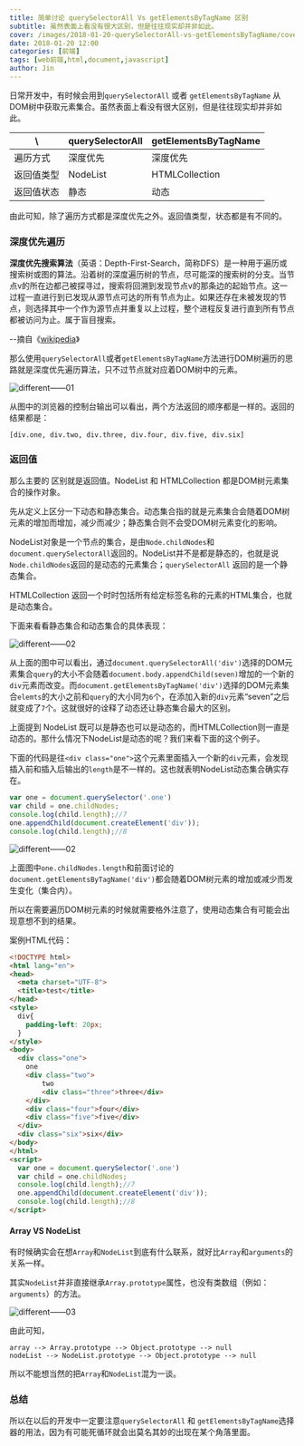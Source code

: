 ```yaml
---
title: 简单讨论 querySelectorAll Vs getElementsByTagName 区别
subtitle: 虽然表面上看没有很大区别，但是往往现实却并非如此。
cover: /images/2018-01-20-querySelectorAll-vs-getElementsByTagName/cover.png
date: 2018-01-20 12:00
categories: [前端]
tags: [web前端,html,document,javascript]
author: Jin
---
```



日常开发中，有时候会用到`querySelectorAll` 或者 `getElementsByTagName` 从DOM树中获取元素集合。虽然表面上看没有很大区别，但是往往现实却并非如此。

| \ | querySelectorAll | getElementsByTagName  |
| --- | --- | --- |
| 遍历方式 | 深度优先 | 深度优先 |
| 返回值类型 | NodeList | HTMLCollection |
| 返回值状态 | 静态 | 动态 |

由此可知，除了遍历方式都是深度优先之外。返回值类型，状态都是有不同的。

<!-- more -->

### 深度优先遍历

**深度优先搜索算法**（英语：Depth-First-Search，简称DFS）是一种用于遍历或搜索树或图的算法。沿着树的深度遍历树的节点，尽可能深的搜索树的分支。当节点v的所在边都己被探寻过，搜索将回溯到发现节点v的那条边的起始节点。这一过程一直进行到已发现从源节点可达的所有节点为止。如果还存在未被发现的节点，则选择其中一个作为源节点并重复以上过程，整个进程反复进行直到所有节点都被访问为止。属于盲目搜索。

--摘自《[wikipedia](https://zh.wikipedia.org/wiki/%E6%B7%B1%E5%BA%A6%E4%BC%98%E5%85%88%E6%90%9C%E7%B4%A2)》

那么使用`querySelectorAll`或者`getElementsByTagName`方法进行DOM树遍历的思路就是深度优先遍历算法，只不过节点就对应着DOM树中的元素。

![different——01](/images/2018-01-20-querySelectorAll-vs-getElementsByTagName/0101_01.jpg)

从图中的浏览器的控制台输出可以看出，两个方法返回的顺序都是一样的。返回的结果都是：

```
[div.one, div.two, div.three, div.four, div.five, div.six]
```

### 返回值
那么主要的 区别就是返回值。NodeList 和 HTMLCollection 都是DOM树元素集合的操作对象。

先从定义上区分一下动态和静态集合。动态集合指的就是元素集合会随着DOM树元素的增加而增加，减少而减少；静态集合则不会受DOM树元素变化的影响。

NodeList对象是一个节点的集合，是由`Node.childNodes`和`document.querySelectorAll`返回的。NodeList并不是都是静态的，也就是说`Node.childNodes`返回的是动态的元素集合；`querySelectorAll` 返回的是一个静态集合。

HTMLCollection 返回一个时时包括所有给定标签名称的元素的HTML集合，也就是动态集合。

下面来看看静态集合和动态集合的具体表现：

![different——02](/images/2018-01-20-querySelectorAll-vs-getElementsByTagName/0101_04.jpg)

从上面的图中可以看出，通过`document.querySelectorAll('div')`选择的DOM元素集合`query`的大小不会随着`document.body.appendChild(seven)`增加的一个新的`div`元素而改变。而`document.getElementsByTagName('div')`选择的DOM元素集合`elemts`的大小之前和`query`的大小同为`6`个，在添加入新的`div`元素“seven”之后就变成了`7`个。这就很好的诠释了动态还让静态集合最大的区别。

上面提到 NodeList 既可以是静态也可以是动态的，而HTMLCollection则一直是动态的。那什么情况下NodeList是动态的呢？我们来看下面的这个例子。

下面的代码是往`<div class="one">`这个元素里面插入一个新的`div`元素，会发现插入前和插入后输出的`length`是不一样的。这也就表明NodeList动态集合确实存在。

```js
var one = document.querySelector('.one')
var child = one.childNodes;
console.log(child.length);//7
one.appendChild(document.createElement('div'));
console.log(child.length);//8
```

![different——02](/images/2018-01-20-querySelectorAll-vs-getElementsByTagName/0101_02.jpg)

上面图中`one.childNodes.length`和前面讨论的`document.getElementsByTagName('div')`都会随着DOM树元素的增加或减少而发生变化（集合内）。

所以在需要遍历DOM树元素的时候就需要格外注意了，使用动态集合有可能会出现意想不到的结果。


案例HTML代码：

```html
<!DOCTYPE html>
<html lang="en">
<head>
  <meta charset="UTF-8">
  <title>test</title>
</head>
<style>
  div{
    padding-left: 20px;
  }
</style>
<body>
  <div class="one">
    one
    <div class="two">
        two
        <div class="three">three</div>
    </div>
    <div class="four">four</div>
    <div class="five">five</div>
  </div>
  <div class="six">six</div>
</body>
</html>
<script>
  var one = document.querySelector('.one')
  var child = one.childNodes;
  console.log(child.length);//7
  one.appendChild(document.createElement('div'));
  console.log(child.length);//8
</script>
```

#### Array VS NodeList
有时候确实会在想`Array`和`NodeList`到底有什么联系，就好比`Array`和`arguments`的关系一样。

其实`NodeList`并非直接继承`Array.prototype`属性，也没有类数组（例如：`arguments`）的方法。

![different——03](/images/2018-01-20-querySelectorAll-vs-getElementsByTagName/0101_03.jpg)

由此可知，

```
array --> Array.prototype --> Object.prototype --> null
nodeList --> NodeList.prototype --> Object.prototype --> null
```

所以不能想当然的把`Array`和`NodeList`混为一谈。

### 总结
所以在以后的开发中一定要注意`querySelectorAll` 和 `getElementsByTagName`选择器的用法，因为有可能死循环就会出莫名其妙的出现在某个角落里面。